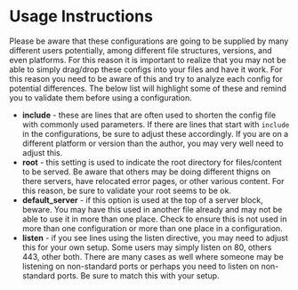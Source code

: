 # Usage Instructions

Please be aware that these configurations are going to be supplied by many different users potentially, among different file structures, versions, and even platforms. For this reason it is important to realize that you may not be able to simply drag/drop these configs into your files and have it work. For this reason you need to be aware of this and try to analyze each config for potential differences. The below list will highlight some of these and remind you to validate them before using a configuration.

- **include** - these are lines that are often used to shorten the config file with commonly used parameters. If there are lines that start with `include` in the configurations, be sure to adjust these accordingly. If you are on a different platform or version than the author, you may very well need to adjust this.
- **root** - this setting is used to indicate the root directory for files/content to be served. Be aware that others may be doing different thigns on there servers, have relocated error pages, or other various content. For this reason, be sure to validate your root seems to be ok.
- **default_server** - if this option is used at the top of a server block, beware. You may have this used in another file already and may not be able to use it in more than one place. Check to ensure this is not used in more than one configuration or more than one place in a configuration.
- **listen** - if you see lines using the listen directive, you may need to adjust this for your own setup. Some users may simply listen on 80, others 443, other both. There are many cases as well where someone may be listening on non-standard ports or perhaps you need to listen on non-standard ports. Be sure to match this with your setup.
